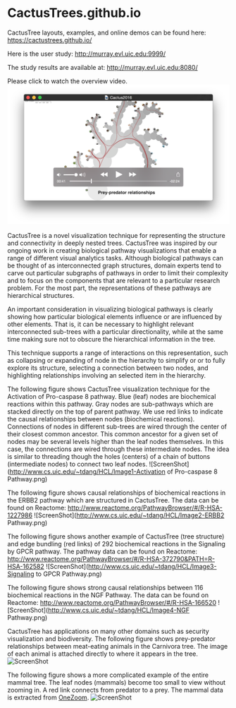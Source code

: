 # CactusTrees.github.io

CactusTree layouts, examples, and online demos can be found here: https://cactustrees.github.io/

Here is the user study: http://murray.evl.uic.edu:9999/

The study results are available at: http://murray.evl.uic.edu:8080/

Please click to watch the overview video.
[![ScreenShot](https://github.com/CactusTrees/CactusTrees.github.io/blob/master/figures/CactusVideo.png)](https://www.cs.uic.edu/~tdang/HCL/Cactus2016.mp4)

CactusTree is a novel visualization technique for representing the structure and connectivity in deeply nested trees. CactusTree was inspired by our ongoing work in creating biological pathway visualizations that enable a range of different visual analytics tasks. Although biological pathways can be thought of as interconnected graph structures, domain experts tend to carve out particular subgraphs of pathways in order to limit their complexity and to focus on the components that are relevant to a particular research problem. For the most part, the representations of these pathways are hierarchical structures.

An important consideration in visualizing biological pathways is clearly showing how particular biological elements influence or are influenced by other elements. That is, it can be necessary to highlight relevant interconnected sub-trees with a particular directionality, while at the same time making sure not to obscure the hierarchical information in the tree. 

This technique supports a range of interactions on this representation, such as collapsing or expanding of node in the hierarchy to simplify or or to fully explore its structure, selecting a connection between two nodes, and highlighting relationships involving an selected item in the hierarchy.


The following figure shows CactusTree visualization technique for the Activation of Pro-caspase 8 pathway. Blue (leaf) nodes are biochemical reactions within this pathway. Gray nodes are sub-pathways which are stacked directly on the top of parent pathway. We use red links to indicate the causal relationships between nodes (biochemical reactions). Connections of nodes in different sub-trees are wired through the center of their closest common ancestor. This common ancestor for a given set of nodes may be several levels higher than the leaf nodes themselves. In this case, the connections are wired through these intermediate nodes. The idea is similar to threading though the holes (centers) of a chain of buttons (intermediate nodes) to connect two leaf nodes. 
![ScreenShot](http://www.cs.uic.edu/~tdang/HCL/Image1-Activation of Pro-caspase 8 Pathway.png)

The following figure shows causal relationships of biochemical reactions in the ERBB2 pathway which are structured in CactusTree. The data can be found on Reactome: http://www.reactome.org/PathwayBrowser/#/R-HSA-1227986
![ScreenShot](http://www.cs.uic.edu/~tdang/HCL/Image2-ERBB2 Pathway.png)

The following figure shows another example of CactusTree (tree structure) and edge bundling (red links) of 292 biochemical reactions in the Signaling by GPCR pathway. The pathway data can be found on Reactome:
http://www.reactome.org/PathwayBrowser/#/R-HSA-372790&PATH=R-HSA-162582
![ScreenShot](http://www.cs.uic.edu/~tdang/HCL/Image3-Signaling to GPCR Pathway.png)

The following figure shows strong causal relationships between 116 biochemical reactions in the NGF Pathway. The data can be found on Reactome:
http://www.reactome.org/PathwayBrowser/#/R-HSA-166520
![ScreenShot](http://www.cs.uic.edu/~tdang/HCL/Image4-NGF Pathway.png)

CactusTree has applications on many other domains such as security visualization and biodiversity. The following figure shows prey-predator relationships between meat-eating animals in the Carnivora tree. The image of each animal is attached directly to where it appears in the tree.
![ScreenShot](http://www.cs.uic.edu/~tdang/HCL/Image5-Carnivora.png)

The following figure shows a more complicated example of the entire mammal tree. The leaf nodes (mammals) become too small to view without zooming in. A red link connects from predator to a prey. The mammal data is extracted from [OneZoom](http://www.onezoom.org/).
![ScreenShot](http://www.cs.uic.edu/~tdang/HCL/Image6-Mammals.png)